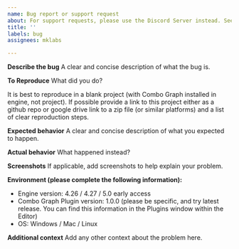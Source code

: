 ```yaml
---
name: Bug report or support request
about: For support requests, please use the Discord Server instead. See https://discord.gg/d4rs4vcX6t
title: ''
labels: bug
assignees: mklabs

---
```


**Describe the bug**
A clear and concise description of what the bug is.

**To Reproduce**
What did you do?

It is best to reproduce in a blank project (with Combo Graph installed in engine, not project). If possible provide a link to this project either as a github repo or google drive link to a zip file (or similar platforms) and a list of clear reproduction steps.

**Expected behavior**
A clear and concise description of what you expected to happen.

**Actual behavior**
What happened instead?

**Screenshots**
If applicable, add screenshots to help explain your problem.

**Environment (please complete the following information):**
- Engine version: 4.26 / 4.27 / 5.0 early access
- Combo Graph Plugin version: 1.0.0 (please be specific, and try latest release. You can find this information in the Plugins window within the Editor)
- OS: Windows / Mac / Linux

**Additional context**
Add any other context about the problem here.
